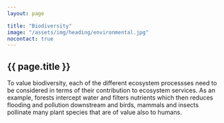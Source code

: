 ```yaml
---
layout: page

title: "Biodiversity"
image: "/assets/img/heading/environmental.jpg"
nocontact: true
---
```


## {{ page.title }}
To value biodiversity, each of the different ecosystem processses need to be considered in terms of their contribution to ecosystem services.  As an example, forests intercept water and filters nutrients which then reduces flooding and pollution downstream and birds, mammals and insects pollinate many plant species that are of value also to humans.  
